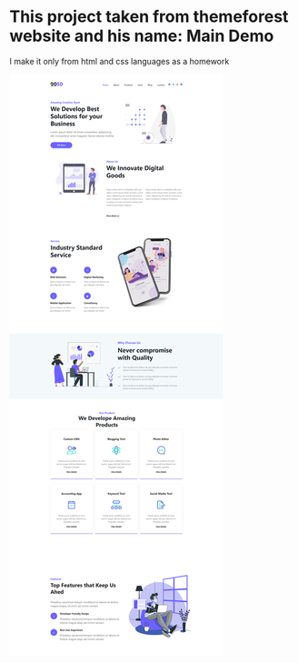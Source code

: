 # This project taken from themeforest website and his name: Main Demo
I make it only from html and css languages as a homework



![](screencapture.png)
